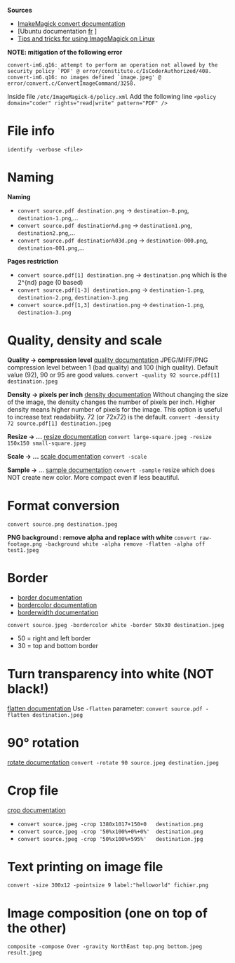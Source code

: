 **Sources**
* [ImakeMagick convert documentation](https://www.imagemagick.org/script/convert.php) 
* [Ubuntu documentation [fr](https://doc.ubuntu-fr.org/imagemagick) ]
* [Tips and tricks for using ImageMagick on Linux](https://www.ibm.com/developerworks/library/l-graf2/) 

**NOTE: mitigation of the following error**
```
convert-im6.q16: attempt to perform an operation not allowed by the security policy `PDF' @ error/constitute.c/IsCoderAuthorized/408.
convert-im6.q16: no images defined `image.jpeg' @ error/convert.c/ConvertImageCommand/3258.
```

Inside file `/etc/ImageMagick-6/policy.xml`
Add the following line `<policy domain="coder" rights="read|write" pattern="PDF" />`
# File info 
`identify -verbose <file>`
# Naming 
**Naming**
* `convert source.pdf destination.png` → `destination-0.png`, `destination-1.png`,... 
* `convert source.pdf destination%d.png` → `destination1.png`, `destination2.png`,... 
* `convert source.pdf destination%03d.png` → `destination-000.png`, `destination-001.png`,... 

**Pages restriction**
* `convert source.pdf[1] destination.png` → `destination.png` which is the 2^{nd} page (0 based) 
* `convert source.pdf[1-3] destination.png` → `destination-1.png`, `destination-2.png`, `destination-3.png` 
* `convert source.pdf[1,3] destination.png` → `destination-1.png`, `destination-3.png` 
# Quality, density and scale 
**Quality → compression level**
 [quality documentation](https://www.imagemagick.org/script/command-line-options.php#quality) 
JPEG/MIFF/PNG compression level between 1 (bad quality) and 100 (high quality). Default value (92), 90 or 95 are good values. 
`convert -quality 92 source.pdf[1] destination.jpeg`

**Density → pixels per inch**
 [density documentation](https://www.imagemagick.org/script/command-line-options.php#density) 
Without changing the size of the image, the density changes the number of pixels per inch. Higher density means higher number of pixels for the image. This option is useful to increase text readability. 72 (or 72x72) is the default.
`convert -density 72 source.pdf[1] destination.jpeg`

**Resize → ...**
 [resize documentation](https://www.imagemagick.org/script/command-line-options.php#resize) 
`convert large-square.jpeg -resize 150x150 small-square.jpeg` 

**Scale → ...**
 [scale documentation](https://www.imagemagick.org/script/command-line-options.php#scale) 
`convert -scale` 

**Sample →** ...
 [sample documentation](https://www.imagemagick.org/script/command-line-options.php#sample) 
`convert -sample` resize which does NOT create new color. More compact even if less beautiful.
# Format conversion 
`convert source.png destination.jpeg`

**PNG background : remove alpha and replace with white**
`convert raw-footage.png -background white -alpha remove -flatten -alpha off test1.jpeg`
# Border 
* [border documentation](https://www.imagemagick.org/script/command-line-options.php#border) 
* [bordercolor documentation](https://www.imagemagick.org/script/command-line-options.php#bordercolor) 
* [borderwidth documentation](https://www.imagemagick.org/script/command-line-options.php#borderwidth) 

`convert source.jpeg -bordercolor white -border 50x30 destination.jpeg`
* 50 = right and left border
* 30 = top and bottom border
# Turn transparency into white (NOT black!) 
 [flatten documentation](https://www.imagemagick.org/script/command-line-options.php#flatten) 
Use `-flatten` parameter: `convert source.pdf -flatten destination.jpeg`
# 90° rotation 
 [rotate documentation](https://www.imagemagick.org/script/command-line-options.php#rotate) 
`convert -rotate 90 source.jpeg destination.jpeg`
# Crop file 
 [crop documentation](https://www.imagemagick.org/script/command-line-options.php#crop) 
* `convert source.jpeg -crop 1380x1017+150+0   destination.png`
* `convert source.jpeg -crop '50%x100%+0%+0%'  destination.png`
* `convert source.jpeg -crop '50%x100%+595%'   destination.jpg`
# Text printing on image file 
`convert -size 300x12 -pointsize 9 label:"helloworld" fichier.png`
# Image composition (one on top of the other) 
`composite -compose Over -gravity NorthEast top.png bottom.jpeg result.jpeg`
